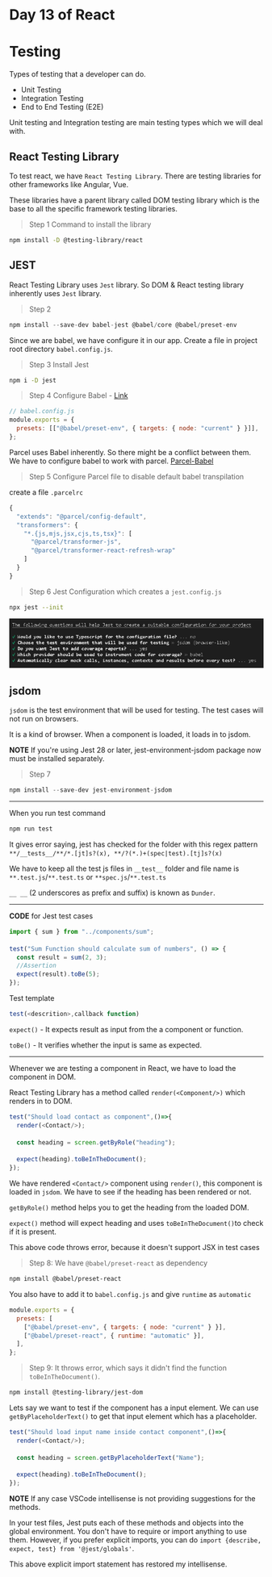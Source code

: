 # Day 13 of React

# Testing

Types of testing that a developer can do.

- Unit Testing
- Integration Testing
- End to End Testing (E2E)

Unit testing and Integration testing are main testing types which we will deal with.

## React Testing Library

To test react, we have `React Testing Library`. There are testing libraries for other frameworks like Angular, Vue.

These libraries have a parent library called DOM testing library which is the base to all the specific framework testing libraries.

> Step 1
> Command to install the library

```sh
npm install -D @testing-library/react
```

## JEST

React Testing Library uses `Jest` library. So DOM & React testing library inherently uses `Jest` library.

> Step 2

```js
npm install --save-dev babel-jest @babel/core @babel/preset-env
```

Since we are babel, we have configure it in our app. Create a file in project root directory `babel.config.js`.

> Step 3 Install Jest

```sh
npm i -D jest
```

> Step 4 Configure Babel - [Link](https://jestjs.io/docs/getting-started "Babel Test")

```js
// babel.config.js
module.exports = {
  presets: [["@babel/preset-env", { targets: { node: "current" } }]],
};
```

Parcel uses Babel inherently. So there might be a conflict between them. We have to configure babel to work with parcel. [Parcel-Babel](https://parceljs.org/languages/javascript/#babel "Babel")

> Step 5 Configure Parcel file to disable default babel transpilation

create a file `.parcelrc`

```js
{
  "extends": "@parcel/config-default",
  "transformers": {
    "*.{js,mjs,jsx,cjs,ts,tsx}": [
      "@parcel/transformer-js",
      "@parcel/transformer-react-refresh-wrap"
    ]
  }
}
```

> Step 6 Jest Configuration which creates a `jest.config.js`

```sh
npx jest --init
```

![CMD line](image.png)

## jsdom

`jsdom` is the test environment that will be used for testing. The test cases will not run on browsers.

It is a kind of browser. When a component is loaded, it loads in to jsdom.

**NOTE** If you're using Jest 28 or later, jest-environment-jsdom package now must be installed separately.

>Step 7
```js
npm install --save-dev jest-environment-jsdom
```

---

When you run test command

```sh
npm run test
```

It gives error saying, jest has checked for the folder with this regex pattern `**/__tests__/**/*.[jt]s?(x), **/?(*.)+(spec|test).[tj]s?(x)`

We have to keep all the test js files in `__test__` folder and file name is `**.test.js`/`**.test.ts` or `**spec.js`/`**.test.ts`

`__ __` (2 underscores as prefix and suffix) is known as `Dunder`.

---

**CODE** for Jest test cases

```js
import { sum } from "../components/sum";

test("Sum Function should calculate sum of numbers", () => {
  const result = sum(2, 3);
  //Assertion
  expect(result).toBe(5);
});
```

Test template

```js
test(<descrition>,callback function)
```

`expect()` - It expects result as input from the a component or function.

`toBe()` - It verifies whether the input is same as expected.

----

Whenever we are testing a component in React, we have to load the component in DOM.

React Testing Library has a method called `render(<Component/>)` which renders in to DOM.

```js
test("Should load contact as component",()=>{
  render(<Contact/>);

  const heading = screen.getByRole("heading");

  expect(heading).toBeInTheDocument();
});
```

We have rendered `<Contact/>` component using `render()`, this component is loaded in `jsdom`. We have to see if the heading has been rendered or not.

`getByRole()` method helps you to get the heading from the loaded DOM. 

`expect()` method will expect heading and uses `toBeInTheDocument()`to check if it is present.

This above code throws error, because it doesn't support JSX in test cases

>Step 8: We have `@babel/preset-react` as dependency

```sh
npm install @babel/preset-react
```

You also have to add it to `babel.config.js` and give `runtime` as `automatic`

```js
module.exports = {
  presets: [
    ["@babel/preset-env", { targets: { node: "current" } }],
    ["@babel/preset-react", { runtime: "automatic" }],
  ],
};
```

>Step 9: It throws error, which says it didn't find the function `toBeInTheDocument()`.

```sh
npm install @testing-library/jest-dom
```

Lets say we want to test if the component has a input element. We can use `getByPlaceholderText()` to get that input element which has a placeholder.

```js
test("Should load input name inside contact component",()=>{
  render(<Contact/>);

  const heading = screen.getByPlaceholderText("Name");

  expect(heading).toBeInTheDocument();
});
```

**NOTE** If any case VSCode intellisense is not providing suggestions for the methods.

In your test files, Jest puts each of these methods and objects into the global environment. You don't have to require or import anything to use them. However, if you prefer explicit imports, you can do `import {describe, expect, test} from '@jest/globals'`.

This above explicit import statement has restored my intellisense.